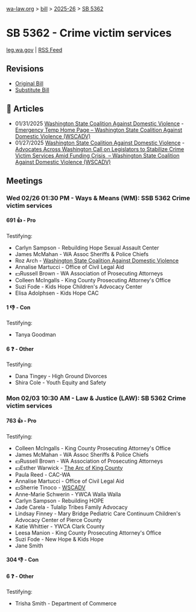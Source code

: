 [wa-law.org](/) > [bill](/bill/) > [2025-26](/bill/2025-26/) > [SB 5362](/bill/2025-26/sb/5362/)

# SB 5362 - Crime victim services
[leg.wa.gov](https://app.leg.wa.gov/billsummary?BillNumber=5362&Year=2025&Initiative=false) | [RSS Feed](./rss.xml)

## Revisions
* [Original Bill](1/)
* [Substitute Bill](S/)

## 📰 Articles
* 01/31/2025 [Washington State Coalition Against Domestic Violence](/org/washington_state_coalition_against_domestic_violence/) - [Emergency Temp Home Page – Washington State Coalition Against Domestic Violence (WSCADV)](https://wscadv.org/emergency-temp-home-page/#:~:text=SB%205362)
* 01/27/2025 [Washington State Coalition Against Domestic Violence](/org/washington_state_coalition_against_domestic_violence/) - [Advocates Across Washington Call on Legislators to Stabilize Crime Victim Services Amid Funding Crisis  – Washington State Coalition Against Domestic Violence (WSCADV)](https://wscadv.org/news/advocates-across-washington-call-on-legislators-to-stabilize-crime-victim-services-amid-funding-crisis/#:~:text=SB%205362)

## Meetings
### Wed 02/26 01:30 PM - Ways & Means (WM): SSB 5362 Crime victim services
#### 691 👍 - Pro
Testifying:
* Carlyn Sampson - Rebuilding Hope Sexual Assault Center
* James McMahan - WA Assoc Sheriffs & Police Chiefs
* Roz Arch - [Washington State Coalition Against Domestic Violence](/org/washington_state_coalition_against_domestic_violence/)
* Annalise Martucci - Office of Civil Legal Aid
* 💵Russell Brown - WA Association of Prosecuting Attorneys
* Colleen McIngalls - King County Prosecuting Attorney's Office
* Suzi Fode - Kids Hope Children's Advocacy Center
* Elisa Adolphsen - Kids Hope CAC

#### 1 👎 - Con
Testifying:
* Tanya Goodman

#### 6 ❓ - Other
Testifying:
* Dana Tingey - High Ground Divorces
* Shira Cole - Youth Equity and Safety

### Mon 02/03 10:30 AM - Law & Justice (LAW): SB 5362 Crime victim services
#### 763 👍 - Pro
Testifying:
* Colleen McIngalls - King County Prosecuting Attorney's Office
* James McMahan - WA Assoc Sheriffs & Police Chiefs
* 💵Russell Brown - WA Association of Prosecuting Attorneys
* 💵Esther Warwick - [The Arc of King County](/org/the_arc_of_king_county/)
* Paula Reed - CAC-WA
* Annalise Martucci - Office of Civil Legal Aid
* 💵Sherrie Tinoco - [WSCADV](/org/washington_state_coalition_against_domestic_violence/)
* Anne-Marie Schwerin - YWCA Walla Walla
* Carlyn Sampson - Rebuilding HOPE
* Jade Carela - Tulalip Tribes Family Advocacy
* Lindsay Finney - Mary Bridge Pediatric Care Continuum Children's Advocacy Center of Pierce County
* Katie Whittier - YWCA Clark County
* Leesa Manion - King County Prosecuting Attorney's Office
* Suzi Fode - New Hope & Kids Hope
* Jane Smith

#### 304 👎 - Con

#### 6 ❓ - Other
Testifying:
* Trisha Smith - Department of Commerce
